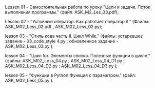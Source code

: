 Lessen 01 - Самостоятельная работа по уроку "Цели и задачи. Поток выполнения программы." (файл: ASK_M2_Les_03.pdf); 

Lessen 02 - "Условный оператор. Как работает оператор if." (Файлы: ASK_M02_Less_02.pdf , ASK_M02_Less_02.py);

lesson 03 - "Стиль кода часть II. Цикл While." (файлы: устаревшее задание - 03_code_style 4.py ;
                                                       обновлённое задание - ASK_M02_Less_03.py );
                                                       
lesson 04 - "Цикл for. Элементы списка. Полезные функции в цикле." (файлы: ASK_M02_Less_04.py ; ASK_M02_Less_04_D1.py ;
                                                                          ASK_M02_Less_04_D2.py ; ASK_M02_Less_04_D3.py );

lesson 05 - "Функции в Python.Функция с параметром." (файл: ASK_M02_Less_05.py ).
